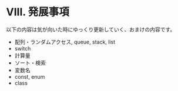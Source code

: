 # VIII. 発展事項

以下の内容は気が向いた時にゆっくり更新していく、おまけの内容です。

- 配列・ランダムアクセス, queue, stack, list
- switch
- 計算量
- ソート・検索
- 変数名
- const, enum
- class